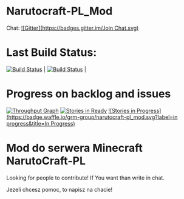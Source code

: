 Narutocraft-PL_Mod
==================
Chat: [![Gitter](https://badges.gitter.im/Join Chat.svg)](https://gitter.im/GRM-Group/Narutocraft-PL_Mod?utm_source=badge&utm_medium=badge&utm_campaign=pr-badge)

Last Build Status:
==================
[![Build Status](http://jenkins.grm.ccs.pl/job/NarutoCraft_Mod/badge/icon)](http://jenkins.grm.ccs.pl/job/NarutoCraft_Mod/)
| [![Build Status](https://travis-ci.org/GRM-Group/Narutocraft-PL_Mod.svg?branch=master)](https://travis-ci.org/GRM-Group/Narutocraft-PL_Mod) |

Progress on backlog and issues
==================
[![Throughput Graph](https://graphs.waffle.io/GRM-Group/Narutocraft-PL_Mod/throughput.svg)](https://waffle.io/GRM-Group/Narutocraft-PL_Mod/metrics)
[![Stories in Ready](https://badge.waffle.io/GRM-Group/Narutocraft-PL_Mod.png?label=ready&title=Ready)](https://waffle.io/GRM-Group/Narutocraft-PL_Mod)
[![Stories in Progress](https://badge.waffle.io/grm-group/narutocraft-pl_mod.svg?label=in progress&title=In Progress)](http://waffle.io/grm-group/narutocraft-pl_mod)

Mod do serwera Minecraft NarutoCraft-PL
===================

Looking for people to contribute! If You want than write in chat.

Jezeli chcesz pomoc, to napisz na chacie!
